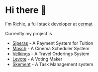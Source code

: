 # Hi there 👋
I'm Richie, a full stack developer at [cermat](https://cerdasmediatama.com)

Currently my project is
 - [Siperas](https://github.com/Richie-Z/siperas) - A Payment System for Tuition
 - [Masch](https://github.com/Richie-Z/masch) - A Cinema Scheduler System
 - [Velkings](https://github.com/Richie-Z/velkings) - A Travel Orderings System
 - [Levote](https://github.com/Richie-Z/levote) - A Voting Maker
 - [Skement](https://github.com/Richie-Z/skement) - A Task Management system


<!--
**Richie-Z/Richie-Z** is a ✨ _special_ ✨ repository because its `README.md` (this file) appears on your GitHub profile.

Here are some ideas to get you started:

- 🔭 I’m currently working on
- 🌱 I’m currently learning ...
- 👯 I’m looking to collaborate on ...
- 🤔 I’m looking for help with ...
- 💬 Ask me about ...
- 📫 How to reach me: ...
- 😄 Pronouns: ...
- ⚡ Fun fact: ...
![Github stats](https://github-readme-stats.vercel.app/api?username=Richie-Z&show_icons=true&theme=gotham)
<img src="https://github-readme-stats.vercel.app/api/top-langs/?username=Richie-Z&show_icons=true&theme=vue">
-->
